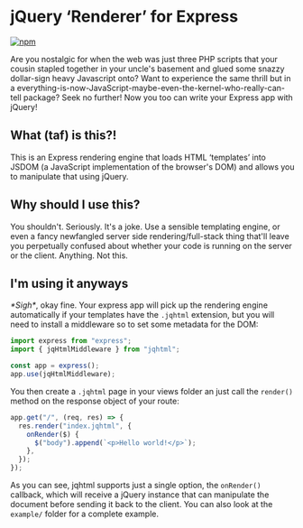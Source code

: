 # jQuery ‘Renderer’ for Express

[![npm](https://img.shields.io/npm/v/jqhtml)](https://www.npmjs.com/package/jqhtml)

Are you nostalgic for when the web was just three PHP scripts that your cousin
stapled together in your uncle's basement and glued some snazzy dollar-sign
heavy Javascript onto? Want to experience the same thrill but in a
everything-is-now-JavaScript-maybe-even-the-kernel-who-really-can-tell
package? Seek no further! Now you too can write your Express app with jQuery!

## What (taf) is this?!

This is an Express rendering engine that loads HTML ‘templates’
into JSDOM (a JavaScript implementation of the browser's DOM) and allows
you to manipulate that using jQuery.

## Why should I use this?

You shouldn't. Seriously. It's a joke. Use a sensible templating engine, or 
even a fancy newfangled server side rendering/full-stack thing
that'll leave you perpetually confused about whether your code is running
on the server or the client. Anything. Not this.

## I'm using it anyways

_\*Sigh\*_, okay fine. Your express app will pick up the rendering engine automatically if
your templates have the `.jqhtml` extension, but you will need to install a middleware so
to set some metadata for the DOM:

```js
import express from "express";
import { jqHtmlMiddleware } from "jqhtml";

const app = express();
app.use(jqHtmlMiddleware);
```

You then create a `.jqhtml` page in your views folder an just call the `render()` method on the
response object of your route: 

```js
app.get("/", (req, res) => {
  res.render("index.jqhtml", {
    onRender($) {
      $("body").append(`<p>Hello world!</p>`);
    },
  });
});
```

As you can see, jqhtml supports just a single option, the `onRender()` callback, which will receive
a jQuery instance that can manipulate the document before sending it back to the client. You can also
look at the `example/` folder for a complete example.

